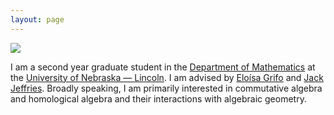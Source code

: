 ```yaml
---
layout: page
---
```


   ![](https://github.com/user-attachments/assets/bc0f154b-0110-4c8a-bf6e-5d48ce0990d7)


I am a second year graduate student in the [Department of Mathematics](https://math.unl.edu) at the [University of Nebraska — Lincoln](https://www.unl.edu). I am advised by [Eloísa Grifo](https://eloisagrifo.github.io) and [Jack Jeffries](https://jack-jeffries.github.io). Broadly speaking, I am primarily interested in commutative algebra and homological algebra and their interactions with algebraic geometry. 
